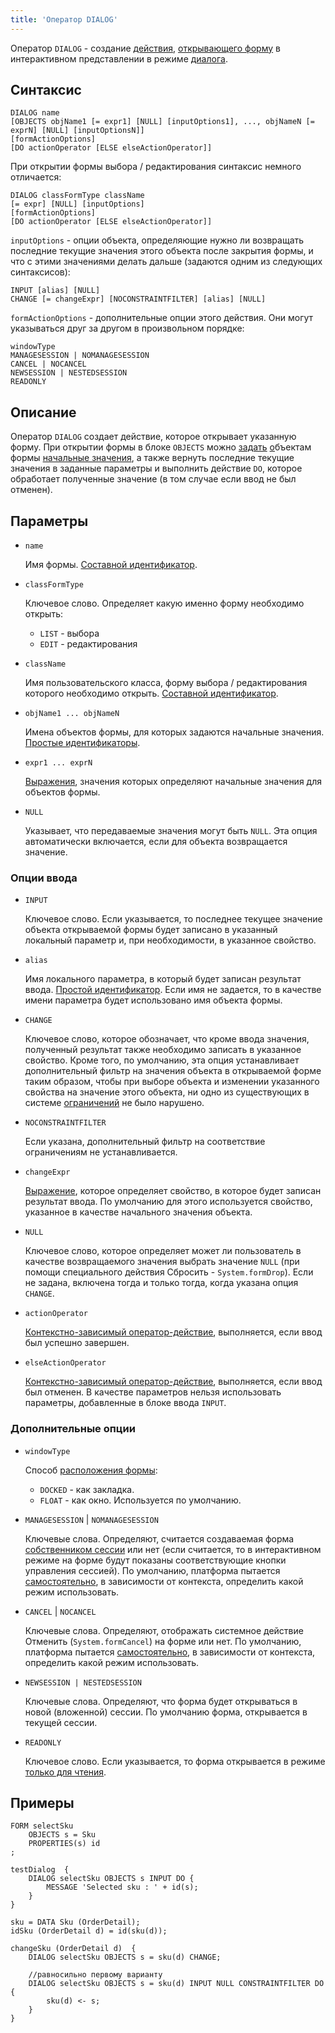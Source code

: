 ```yaml
---
title: 'Оператор DIALOG'
---
```


Оператор `DIALOG` - создание [действия](Actions.md), [открывающего форму](In_an_interactive_view_SHOW_DIALOG.md) в интерактивном представлении в режиме [диалога](In_an_interactive_view_SHOW_DIALOG.md#dialog). 

## Синтаксис

    DIALOG name
    [OBJECTS objName1 [= expr1] [NULL] [inputOptions1], ..., objNameN [= exprN] [NULL] [inputOptionsN]]
    [formActionOptions]
    [DO actionOperator [ELSE elseActionOperator]]

При открытии формы выбора / редактирования синтаксис немного отличается:

    DIALOG classFormType className
    [= expr] [NULL] [inputOptions]
    [formActionOptions]
    [DO actionOperator [ELSE elseActionOperator]]

`inputOptions` - опции объекта, определяющие нужно ли возвращать последние текущие значения этого объекта после закрытия формы, и что с этими значениями делать дальше (задаются одним из следующих синтаксисов):

    INPUT [alias] [NULL]
    CHANGE [= changeExpr] [NOCONSTRAINTFILTER] [alias] [NULL]

`formActionOptions` - дополнительные опции этого действия. Они могут указываться друг за другом в произвольном порядке:

    windowType
    MANAGESESSION | NOMANAGESESSION
    CANCEL | NOCANCEL
    NEWSESSION | NESTEDSESSION
    READONLY

## Описание

Оператор `DIALOG` создает действие, которое открывает указанную форму. При открытии формы в блоке `OBJECTS` можно [задать](Open_form.md#params) [о](Form_structure.md)бъектам формы [начальные значения](Value_input.md#initial), а также вернуть последние текущие значения в заданные параметры и выполнить действие `DO`, которое обработает полученные значение (в том случае если ввод не был отменен).

## Параметры

- `name`

    Имя формы. [Составной идентификатор](IDs.md#cid).

- `classFormType`

    Ключевое слово. Определяет какую именно форму необходимо открыть:

    - `LIST` - выбора
    - `EDIT` - редактирования

- `className`

    Имя пользовательского класса, форму выбора / редактирования которого необходимо открыть. [Составной идентификатор](IDs.md#cid).

- `objName1 ... objNameN`

    Имена объектов формы, для которых задаются начальные значения. [Простые идентификаторы](IDs.md#id).

- `expr1 ... exprN`

    [Выражения](Expression.md), значения которых определяют начальные значения для объектов формы.

- `NULL`

    Указывает, что передаваемые значения могут быть `NULL`. Эта опция автоматически включается, если для объекта возвращается значение.

### Опции ввода

- `INPUT`

    Ключевое слово. Если указывается, то последнее текущее значение объекта открываемой формы будет записано в указанный локальный параметр и, при необходимости, в указанное свойство.

- `alias`

    Имя локального параметра, в который будет записан результат ввода. [Простой идентификатор](IDs.md#id). Если имя не задается, то в качестве имени параметра будет использовано имя объекта формы.

- `CHANGE`

    Ключевое слово, которое обозначает, что кроме ввода значения, полученный результат также необходимо записать в указанное свойство. Кроме того, по умолчанию, эта опция устанавливает дополнительный фильтр на значения объекта в открываемой форме таким образом, чтобы при выборе объекта и изменении указанного свойства на значение этого объекта, ни одно из существующих в системе [ограничений](Constraints.md) не было нарушено. 

- `NOCONSTRAINTFILTER`

    Если указана, дополнительный фильтр на соответствие ограничениям не устанавливается.

- `changeExpr`

    [Выражение](Expression.md), которое определяет свойство, в которое будет записан результат ввода. По умолчанию для этого используется свойство, указанное в качестве начального значения объекта.

- `NULL`

    Ключевое слово, которое определяет может ли пользователь в качестве возвращаемого значения выбрать значение `NULL` (при помощи специального действия Сбросить - `System.formDrop`). Если не задана, включена тогда и только тогда, когда указана опция `CHANGE`.

- `actionOperator`

    [Контекстно-зависимый оператор-действие](Action_operators.md), выполняется, если ввод был успешно завершен.

- `elseActionOperator`

    [Контекстно-зависимый оператор-действие](Action_operators.md), выполняется, если ввод был отменен. В качестве параметров нельзя использовать параметры, добавленные в блоке ввода `INPUT`.

### Дополнительные опции

- `windowType`

    Способ [расположения формы](In_an_interactive_view_SHOW_DIALOG.md#location):

    - `DOCKED` - как закладка.
    - `FLOAT` -  как окно. Используется по умолчанию.

- `MANAGESESSION` | `NOMANAGESESSION`

    Ключевые слова. Определяют, считается создаваемая форма [собственником сессии](Interactive_view.md#owner) или нет (если считается, то в интерактивном режиме на форме будут показаны соответствующие кнопки управления сессией). По умолчанию, платформа пытается [самостоятельно](Interactive_view.md#sysactions), в зависимости от контекста, определить какой режим использовать.

- `CANCEL` | `NOCANCEL`

    Ключевые слова. Определяют, отображать системное действие Отменить (`System.formCancel`) на форме или нет. По умолчанию, платформа пытается [самостоятельно](Interactive_view.md#sysactions), в зависимости от контекста, определить какой режим использовать.

- `NEWSESSION | NESTEDSESSION`

    Ключевые слова. Определяют, что форма будет открываться в новой (вложенной) сессии. По умолчанию форма, открывается в текущей сессии.

- `READONLY`

    Ключевое слово. Если указывается, то форма открывается в режиме [только для чтения](In_an_interactive_view_SHOW_DIALOG.md#extra).

## Примеры

```lsf
FORM selectSku
    OBJECTS s = Sku
    PROPERTIES(s) id
;

testDialog  {
    DIALOG selectSku OBJECTS s INPUT DO {
        MESSAGE 'Selected sku : ' + id(s);
    }
}

sku = DATA Sku (OrderDetail);
idSku (OrderDetail d) = id(sku(d));

changeSku (OrderDetail d)  {
    DIALOG selectSku OBJECTS s = sku(d) CHANGE;

    //равносильно первому варианту
    DIALOG selectSku OBJECTS s = sku(d) INPUT NULL CONSTRAINTFILTER DO {
        sku(d) <- s;
    }
}
```
